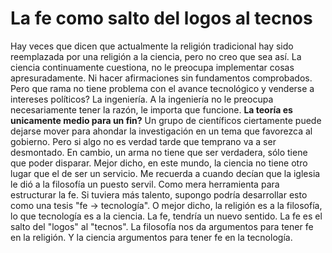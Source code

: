 # La fe como salto del logos al tecnos

Hay veces que dicen que actualmente la religión tradicional hay sido
reemplazada por una religión a la ciencia, pero no creo que sea así.
La ciencia continuamente cuestiona, no le preocupa implementar cosas
apresuradamente. Ni hacer afirmaciones sin fundamentos comprobados.
Pero que rama no tiene problema con el avance tecnológico y venderse a
intereses políticos? La ingeniería. A la ingeniería no le preocupa
necesariamente tener la razón, le importa que funcione. **La teoría es
unicamente medio para un fin?** Un grupo de científicos ciertamente
puede dejarse mover para ahondar la investigación en un tema que
favorezca al gobierno. Pero si algo no es verdad tarde que temprano va
a ser desmontado. En cambio, un arma no tiene que ser verdadera, sólo
tiene que poder disparar. Mejor dicho, en este mundo, la ciencia no
tiene otro lugar que el de ser un servicio. Me recuerda a cuando
decían que la iglesia le dió a la filosofía un puesto servil. Como
mera herramienta para estructurar la fe. Si tuviera más talento,
supongo podría desarrollar esto como una tesis "fe -> tecnología". O
mejor dicho, la religión es a la filosofía, lo que tecnología es a la
ciencia. La fe, tendría un nuevo sentido. La fe es el salto del
"logos" al "tecnos". La filosofía nos da argumentos para tener fe en
la religión. Y la ciencia argumentos para tener fe en la tecnología.


